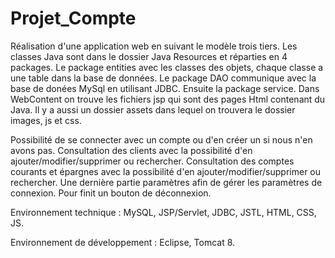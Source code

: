 # Projet_Compte
Réalisation d'une application web en suivant le modèle trois tiers.
Les classes Java sont dans le dossier Java Resources et réparties en 4 packages.
Le package entities avec les classes des objets, chaque classe a une table dans la base de données.
Le package DAO communique avec la base de donées MySql en utilisant JDBC.
Ensuite la package service.
Dans WebContent on trouve les fichiers jsp qui sont des pages Html contenant du Java.
Il y a aussi un dossier assets dans lequel on trouvera le dossier images, js et css.

Possibilité de se connecter avec un compte ou d'en créer un si nous n'en avons pas. Consultation des clients avec la possibilité d'en ajouter/modifier/supprimer ou rechercher. Consultation des comptes courants et épargnes avec la possibilité d'en ajouter/modifier/supprimer ou rechercher. Une dernière partie paramètres afin de gérer les paramètres de connexion. Pour finit un bouton de déconnexion.

Environnement technique : MySQL, JSP/Servlet, JDBC, JSTL, HTML, CSS, JS.

Environnement de développement : Eclipse, Tomcat 8.


